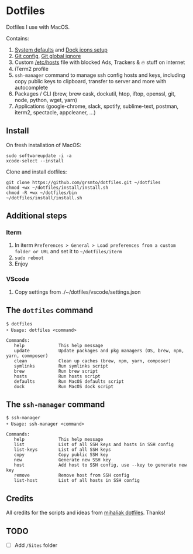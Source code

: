 # Dotfiles

Dotfiles I use with MacOS.

Contains:

1. [System defaults](https://github.com/mihaliak/dotfiles/blob/master/macos/defaults.sh) and [Dock icons setup](https://github.com/mihaliak/dotfiles/blob/master/macos/dock.sh)
2. [Git config](https://github.com/mihaliak/dotfiles/blob/master/dots/.gitconfig), [Git global ignore](https://github.com/mihaliak/dotfiles/blob/master/dots/.gitignore_global)
3. Custom [/etc/hosts](https://github.com/mihaliak/dotfiles/blob/master/etc/hosts) file with blocked Ads, Trackers & 🔥 stuff on internet
4. iTerm2 profile
5. `ssh-manager` command to manage ssh config hosts and keys, including copy public keys to clipboard, transfer to server and more with autocomplete
6. Packages / CLI (brew, brew cask, dockutil, htop, iftop, openssl, git, node, python, wget, yarn)
7. Applications (google-chrome, slack, spotify, sublime-text, postman, iterm2, spectacle, appcleaner, ...)

## Install

On fresh installation of MacOS:

    sudo softwareupdate -i -a
    xcode-select --install

Clone and install dotfiles:
```
git clone https://github.com/grsmto/dotfiles.git ~/dotfiles
chmod +wx ~/dotfiles/install/install.sh
chmod -R +wx ~/dotfiles/bin
~/dotfiles/install/install.sh
```

## Additional steps

### Iterm

1. In iterm `Preferences > General > Load preferences from a custom folder or URL` and set it to `~/dotfiles/iterm`
2. `sudo reboot`
3. Enjoy

### VScode

1. Copy settings from ./~/dotfiles/vscode/settings.json

## The `dotfiles` command

    $ dotfiles
    ￫ Usage: dotfiles <command>

    Commands:
       help             This help message
       update           Update packages and pkg managers (OS, brew, npm, yarn, commposer)
       clean            Clean up caches (brew, npm, yarn, composer)
       symlinks         Run symlinks script
       brew             Run brew script
       hosts            Run hosts script
       defaults         Run MacOS defaults script
       dock             Run MacOS dock script

## The `ssh-manager` command

    $ ssh-manager
    ￫ Usage: ssh-manager <command>

    Commands:
       help             This help message
       list             List of all SSH keys and hosts in SSH config
       list-keys        List of all SSH keys
       copy             Copy public SSH key
       new              Generate new SSH key
       host             Add host to SSH config, use --key to generate new key
       remove           Remove host from SSH config
       list-host        List of all hosts in SSH config

## Credits

All credits for the scripts and ideas from [mihaliak dotfiles](https://github.com/mihaliak/dotfiles). Thanks!

## TODO

- [ ] Add `/Sites` folder

